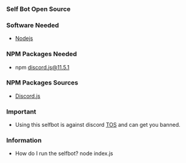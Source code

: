 ### Self Bot Open Source

### Software Needed
- [Nodejs](https://nodejs.org/en/download/)

### NPM Packages Needed
- npm discord.js@11.5.1

### NPM Packages Sources
- [Discord.js](https://www.npmjs.com/package/discord.js)

### Important
- Using this selfbot is against discord [TOS](https://discord.com/terms) and can get you banned.

### Information
- How do I run the selfbot? node index.js